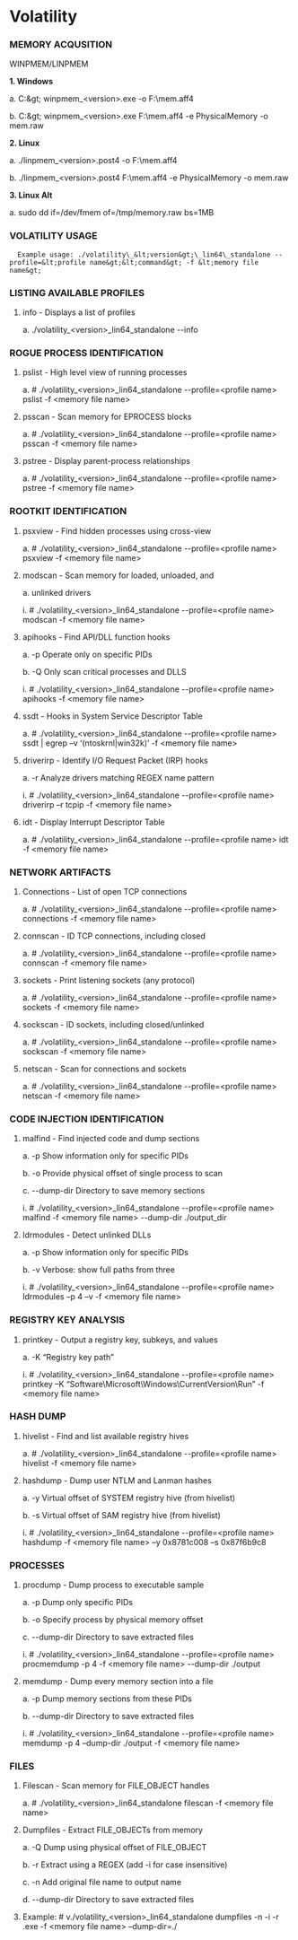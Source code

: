 # Volatility



### MEMORY ACQUSITION <a id="memory-acqusition"></a>

WINPMEM/LINPMEM

**1. Windows**

 a. C:\&gt; winpmem\_&lt;version&gt;.exe -o F:\mem.aff4

 b. C:\&gt; winpmem\_&lt;version&gt;.exe F:\mem.aff4 -e PhysicalMemory -o mem.raw

**2. Linux**

 a. ./linpmem\_&lt;version&gt;.post4 -o F:\mem.aff4

 b. ./linpmem\_&lt;version&gt;.post4 F:\mem.aff4 -e PhysicalMemory -o mem.raw

**3. Linux Alt**

 a. sudo dd if=/dev/fmem of=/tmp/memory.raw bs=1MB

### VOLATILITY USAGE <a id="volatility-usage"></a>

```text
  Example usage: ./volatility\_&lt;version&gt;\_lin64\_standalone --profile=&lt;profile name&gt;&lt;command&gt; -f &lt;memory file name&gt;
```

### LISTING AVAILABLE PROFILES <a id="listing-available-profiles"></a>

1. info - Displays a list of profiles

   a. ./volatility\_&lt;version&gt;\_lin64\_standalone --info

### ROGUE PROCESS IDENTIFICATION <a id="rogue-process-identification"></a>

1. pslist - High level view of running processes

   a. \# ./volatility\_&lt;version&gt;\_lin64\_standalone --profile=&lt;profile name&gt; pslist -f &lt;memory file name&gt;

2. psscan - Scan memory for EPROCESS blocks

   a. \# ./volatility\_&lt;version&gt;\_lin64\_standalone --profile=&lt;profile name&gt; psscan -f &lt;memory file name&gt;

3. pstree - Display parent-process relationships

   a. \# ./volatility\_&lt;version&gt;\_lin64\_standalone --profile=&lt;profile name&gt; pstree -f &lt;memory file name&gt;

### ROOTKIT IDENTIFICATION <a id="rootkit-identification"></a>

1. psxview - Find hidden processes using cross-view

   a. \# ./volatility\_&lt;version&gt;\_lin64\_standalone --profile=&lt;profile name&gt; psxview -f &lt;memory file name&gt;

2. modscan - Scan memory for loaded, unloaded, and

   a. unlinked drivers

   i. \# ./volatility\_&lt;version&gt;\_lin64\_standalone --profile=&lt;profile name&gt; modscan -f &lt;memory file name&gt;

3. apihooks - Find API/DLL function hooks

   a. -p Operate only on specific PIDs

   b. -Q Only scan critical processes and DLLS

    i. \# ./volatility\_&lt;version&gt;\_lin64\_standalone --profile=&lt;profile name&gt; apihooks -f &lt;memory file name&gt;

4. ssdt - Hooks in System Service Descriptor Table

   a. \# ./volatility\_&lt;version&gt;\_lin64\_standalone --profile=&lt;profile name&gt; ssdt \| egrep –v ‘\(ntoskrnl\|win32k\)’ -f &lt;memory file name&gt;

5. driverirp - Identify I/O Request Packet \(IRP\) hooks

   a. -r Analyze drivers matching REGEX name pattern

    i. \# ./volatility\_&lt;version&gt;\_lin64\_standalone --profile=&lt;profile name&gt; driverirp –r tcpip -f &lt;memory file name&gt;

6. idt - Display Interrupt Descriptor Table

   a. \# ./volatility\_&lt;version&gt;\_lin64\_standalone --profile=&lt;profile name&gt; idt -f &lt;memory file name&gt;

### NETWORK ARTIFACTS <a id="network-artifacts"></a>

1. Connections - List of open TCP connections

   a. \# ./volatility\_&lt;version&gt;\_lin64\_standalone --profile=&lt;profile name&gt; connections -f &lt;memory file name&gt;

2. connscan - ID TCP connections, including closed

   a. \# ./volatility\_&lt;version&gt;\_lin64\_standalone --profile=&lt;profile name&gt; connscan -f &lt;memory file name&gt;

3. sockets - Print listening sockets \(any protocol\)

   a. \# ./volatility\_&lt;version&gt;\_lin64\_standalone --profile=&lt;profile name&gt; sockets -f &lt;memory file name&gt;

4. sockscan - ID sockets, including closed/unlinked

   a. \# ./volatility\_&lt;version&gt;\_lin64\_standalone --profile=&lt;profile name&gt; sockscan -f &lt;memory file name&gt;

5. netscan - Scan for connections and sockets

   a. \# ./volatility\_&lt;version&gt;\_lin64\_standalone --profile=&lt;profile name&gt; netscan -f &lt;memory file name&gt;

### CODE INJECTION IDENTIFICATION <a id="code-injection-identification"></a>

1. malfind - Find injected code and dump sections

   a. -p Show information only for specific PIDs

   b. -o Provide physical offset of single process to scan

   c. --dump-dir Directory to save memory sections

    i. \# ./volatility\_&lt;version&gt;\_lin64\_standalone --profile=&lt;profile name&gt; malfind -f &lt;memory file name&gt; --dump-dir ./output\_dir

2. ldrmodules - Detect unlinked DLLs

   a. -p Show information only for specific PIDs

   b. -v Verbose: show full paths from three

    i. \# ./volatility\_&lt;version&gt;\_lin64\_standalone --profile=&lt;profile name&gt; ldrmodules –p 4 –v -f &lt;memory file name&gt;

### REGISTRY KEY ANALYSIS <a id="registry-key-analysis"></a>

1. printkey - Output a registry key, subkeys, and values

   a. -K “Registry key path”

    i. \# ./volatility\_&lt;version&gt;\_lin64\_standalone --profile=&lt;profile name&gt; printkey –K “Software\Microsoft\Windows\CurrentVersion\Run” -f &lt;memory file name&gt;

### HASH DUMP <a id="hash-dump"></a>

1. hivelist - Find and list available registry hives

   a. \# ./volatility\_&lt;version&gt;\_lin64\_standalone --profile=&lt;profile name&gt; hivelist -f &lt;memory file name&gt;

2. hashdump - Dump user NTLM and Lanman hashes

   a. -y Virtual offset of SYSTEM registry hive \(from hivelist\)

   b. -s Virtual offset of SAM registry hive \(from hivelist\)

   i. \# ./volatility\_&lt;version&gt;\_lin64\_standalone --profile=&lt;profile name&gt; hashdump -f &lt;memory file name&gt; –y 0x8781c008 –s 0x87f6b9c8

### PROCESSES <a id="processes"></a>

1. procdump - Dump process to executable sample

   a. -p Dump only specific PIDs

   b. -o Specify process by physical memory offset

   c. --dump-dir Directory to save extracted files

    i. \# ./volatility\_&lt;version&gt;\_lin64\_standalone --profile=&lt;profile name&gt; procmemdump -p 4 -f &lt;memory file name&gt; --dump-dir ./output

2. memdump - Dump every memory section into a file

   a. -p Dump memory sections from these PIDs

   b. --dump-dir Directory to save extracted files

   i. \# ./volatility\_&lt;version&gt;\_lin64\_standalone --profile=&lt;profile name&gt; memdump -p 4 –dump-dir ./output -f &lt;memory file name&gt;

### FILES <a id="files"></a>

1. Filescan - Scan memory for FILE\_OBJECT handles

   a. \# ./volatility\_&lt;version&gt;\_lin64\_standalone filescan -f &lt;memory file name&gt;

2. Dumpfiles - Extract FILE\_OBJECTs from memory

   a. -Q Dump using physical offset of FILE\_OBJECT

   b. -r Extract using a REGEX \(add -i for case insensitive\)

   c. -n Add original file name to output name

   d. --dump-dir Directory to save extracted files

3. Example: \# v./volatility\_&lt;version&gt;\_lin64\_standalone dumpfiles -n -i -r \.exe -f &lt;memory file name&gt; –dump-dir=./

